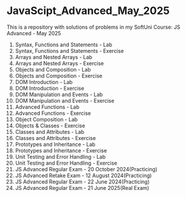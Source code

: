 # JavaScipt_Advanced_May_2025
This is a repository with solutions of problems in my SoftUni Course: JS Advanced - May 2025
01. Syntax, Functions and Statements - Lab
02. Syntax, Functions and Statements - Exercise
03. Arrays and Nested Arrays - Lab
04. Arrays and Nested Arrays - Exercise
05. Objects and Composition - Lab
06. Objects and Composition - Exercise
07. DOM Introduction - Lab
08. DOM Introduction - Exercise
09. DOM Manipulation and Events - Lab
10. DOM Manipulation and Events - Exercise
11. Advanced Functions - Lab
12. Advanced Functions - Exercise
13. Object Composition - Lab
14. Objects & Classes - Exercise
15. Classes and Attributes - Lab
16. Classes and Attributes - Exercise
17. Prototypes and Inheritance - Lab
18. Prototypes and Inheritance - Exercise
19. Unit Testing and Error Handling - Lab
20. Unit Testing and Error Handling - Exercise
21. JS Advanced Regular Exam - 20 October 2024(Practicing)
22. JS Advanced Retake Exam - 12 August 2024(Practicing)
23. JS Advanced Regular Exam - 22 June 2024(Practicing)
24. JS Advanced Regular Exam - 21 June 2025(Real Exam)
